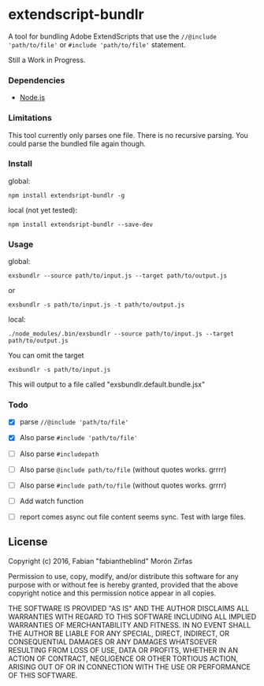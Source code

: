 extendscript-bundlr
===================

A tool for bundling Adobe ExtendScripts that use the `//@include 'path/to/file'` or `#include 'path/to/file'` statement.

Still a Work in Progress.  


### Dependencies

- [Node.js](https://nodejs.org/en/)  

### Limitations

This tool currently only parses one file. There is no recursive parsing. You could parse the bundled file again though.  

### Install

global:  

    npm install extendsript-bundlr -g

local (not yet tested):  

    npm install extendsript-bundlr --save-dev  


### Usage

global:  

    exsbundlr --source path/to/input.js --target path/to/output.js

or

    exsbundlr -s path/to/input.js -t path/to/output.js

local:  

    ./node_modules/.bin/exsbundlr --source path/to/input.js --target path/to/output.js

You can omit the target

    exsbundlr -s path/to/input.js

This will output to a file called "exsbundlr.default.bundle.jsx"



### Todo

- [x] parse `//@include 'path/to/file'`
- [x] Also parse `#include 'path/to/file'`
- [ ] Also parse `#includepath`
- [ ] Also parse `@include path/to/file` (without quotes works. grrrr)
- [ ] Also parse `#include path/to/file` (without quotes works. grrrr)
- [ ] Add watch function
- [ ] report comes async out file content seems sync. Test with large files.


## License

Copyright (c) 2016, Fabian "fabiantheblind" Morón Zirfas

Permission to use, copy, modify, and/or distribute this software for any
purpose with or without fee is hereby granted, provided that the above
copyright notice and this permission notice appear in all copies.

THE SOFTWARE IS PROVIDED "AS IS" AND THE AUTHOR DISCLAIMS ALL WARRANTIES
WITH REGARD TO THIS SOFTWARE INCLUDING ALL IMPLIED WARRANTIES OF
MERCHANTABILITY AND FITNESS. IN NO EVENT SHALL THE AUTHOR BE LIABLE FOR
ANY SPECIAL, DIRECT, INDIRECT, OR CONSEQUENTIAL DAMAGES OR ANY DAMAGES
WHATSOEVER RESULTING FROM LOSS OF USE, DATA OR PROFITS, WHETHER IN AN
ACTION OF CONTRACT, NEGLIGENCE OR OTHER TORTIOUS ACTION, ARISING OUT OF
OR IN CONNECTION WITH THE USE OR PERFORMANCE OF THIS SOFTWARE.
